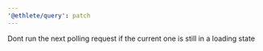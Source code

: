```yaml
---
'@ethlete/query': patch
---
```


Dont run the next polling request if the current one is still in a loading state
